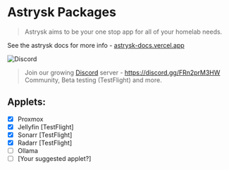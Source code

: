 # Astrysk Packages

> Astrysk aims to be your one stop app for all of your homelab needs.

See the astrysk docs for more info - [astrysk-docs.vercel.app](https://astrysk-docs.vercel.app)

![Discord](https://img.shields.io/badge/Discord-%235865F2.svg?style=for-the-badge&logo=discord&logoColor=white)

> Join our growing [Discord](https://discord.gg/FRn2prM3HW) server - https://discord.gg/FRn2prM3HW \
> Community, Beta testing (TestFlight) and more.

## Applets:

- [x] Proxmox
- [x] Jellyfin [TestFlight]
- [x] Sonarr [TestFlight]
- [x] Radarr [TestFlight]
- [ ] Ollama 
- [ ] \[Your suggested applet?\]
